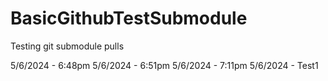 # BasicGithubTestSubmodule

Testing git submodule pulls

5/6/2024 - 6:48pm
5/6/2024 - 6:51pm
5/6/2024 - 7:11pm
5/6/2024 - Test1
